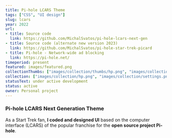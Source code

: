 ```yaml
---
title: Pi-hole LCARS Theme
tags: ["CSS", "UI design"]
slug: lcars
year: 2022
url:
- title: Source code
  link: https://github.com/MichalSvatos/pi-hole-lcars-next-gen
- title: Source code (alternate new version 2023)
  link: https://github.com/MichalSvatos/pi-hole-star-trek-picard
- title: Pi-hole - Network-wide ad blocking
  link: https://pi-hole.net/
timeperiod: present
featured: images/featured.png
collectionThumbs: ["images/collection/thumbs/hp.png", "images/collection/thumbs/settings.png", "images/collection/thumbs/group.png", "images/collection/thumbs/picard.png"]
collection: ["images/collection/hp.png", "images/collection/settings.png", "images/collection/group.png", "images/collection/picard.png"]
statusText: under active development
status: active 
owner: Personal project
---
```


### Pi-hole LCARS Next Generation Theme
As a Start Trek fan, **I coded and designed UI** based on the computer interface (LCARS) of the popular franchise for the **open source project Pi-hole**.
